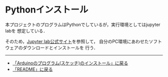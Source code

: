 # Pythonインストール


本プロジェクトのプログラムはPythonでしているが，実行環境としてはjupyter labを
想定している．

そのため，[Jupyter lab公式サイト](https://jupyter.org/)を参照して，
自分のPC環境にあわせたソフトウェアのダウンロードとインストールを
行う．



***

- [「Arduinoのプログラム(スケッチ)のインストール」に戻る](スケッチのコンパイルとインストール.md)
- [「README」に戻る](../README.md)
